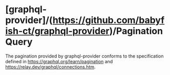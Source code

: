 # [graphql-provider]/(https://github.com/babyfish-ct/graphql-provider)/Pagination Query

The pagination provided by graphql-provider conforms to the specification defined in https://graphql.org/learn/pagination and https://relay.dev/graphql/connections.htm.
